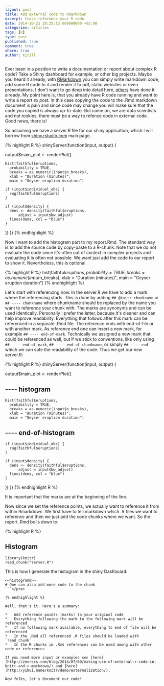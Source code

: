 ```yaml
---
layout: post
title: Add external code to Rmarkdown
excerpt: Cross-reference your R code.
date: 2014-10-21 20:25:13.000000000 +02:00
categories: articles
tags: [R]
type: post
published: true
comment: true
share: true
author: kirill
---
```



<span class="dropcap">E</span>ver been in a position to write a documentation or report about complex R code? Take a Shiny dashboard for example, or other big projects. Maybe you heard it already, with [RMarkdown](http://rmarkdown.rstudio.com/) you can simply write markdown code, add some R code to it and render it to pdf, static websites or even presentations. I don't want to go deep into detail here, [others](http://www.r-bloggers.com/r-markdown-v2/) have done it already. My point here is, that you already have R code running and want to write a report _ex post._ In this case copying the code to the .Rmd markdown document is pain and since code may change you will make sure that the code you copied is always up-to-date. But come on, we are data scientists and not rookies, there must be a way to refence code in external code. Good news, there is!

So assuming we have a server.R file for our shiny application, which I will borrow from [shiny.rstudio.com](http://shiny.rstudio.com/) main page.


{% highlight R %}
shinyServer(function(input, output) {

  output$main_plot <- renderPlot({

    hist(faithful$eruptions,
      probability = TRUE,
      breaks = as.numeric(input$n_breaks),
      xlab = "Duration (minutes)",
      main = "Geyser eruption duration")

    if (input$individual_obs) {
      rug(faithful$eruptions)
    }

    if (input$density) {
      dens <- density(faithful$eruptions,
          adjust = input$bw_adjust)
      lines(dens, col = "blue")
    }

  })
})
{% endhighlight %}

Now i want to add the histogram part to my report.Rmd. The standard way is to add the source code by copy-paste to a R-chunk. Note that we do not evaluate the code since it's often out of context in complex projects and evaluating it is often not possible. We want just add the code to our report to show it. Nevertheless, this is optional.

{% highlight R %}
hist(faithful$eruptions,
  probability = TRUE, 
  breaks = as.numeric(input$n_breaks), 
  xlab = "Duration (minutes)", 
  main = "Geyser eruption duration")
{% endhighlight %}

Let's start with referencing now. In the server.R we have to add a mark where the referencing starts. This is done by adding `## @knitr chunkname` or `## ---- chunkname` where chunkname should be replaced by the name you want to reference your chunk with. The marks are synonyms and can be used identically. Personally I prefer the latter, because it's cleaner and can help improve readability. Everything that follows after this mark can be referenced in a separate .Rmd file. The reference ends with end-of-file or with another mark. As reference end one can insert a new mark, for example `## ---- end-of-mark`. Technically we assigned a new mark that could be referenced as well, but if we stick to conventions, like only using `## ---- end-of-mark`, `## ---- end-of-chunkname`, or simply `## ---- end` which we can safe the readability of the code. Thus we get our new server.R:

{% highlight R %}
shinyServer(function(input, output) {

  output$main_plot <- renderPlot({

## ---- histogram
    hist(faithful$eruptions,
      probability = TRUE,
      breaks = as.numeric(input$n_breaks),
      xlab = "Duration (minutes)",
      main = "Geyser eruption duration")
## ---- end-of-histogram

    if (input$individual_obs) {
      rug(faithful$eruptions)
    }

    if (input$density) {
      dens <- density(faithful$eruptions,
          adjust = input$bw_adjust)
      lines(dens, col = "blue")
    }

  })
})
{% endhighlight R %}

It is important that the marks are at the beginning of the line.

Now since we set the reference points, we actually want to reference it from within Rmarkdown. We first have to tell markdown which .R files we want to reference and then we just add the code chunks where we want. So the report .Rmd boils down to:

{% highlight R %}
## Histogram

```{r echo = F}
library(knitr)
read_chunk("server.R")
```

This is how I generate the histogram in the shiny Dashboard:

```{r eval = F}
<<histogramm>>
# One can also add more code to the chunk
```</pre>

{% endhighlight %}

Well, that's it. Here's a summary:

*   Add reference points (marks) to your original code
*   Everything following the mark to the following mark will be referenced
*   If no following mark available, everything to end of file will be referenced
*   In the .Rmd all referenced .R files should be loaded with `read_chunk`
*   In the R chunks in .Rmd references can be used among with other code or references

If you need more input or examples see [here](http://zevross.com/blog/2014/07/09/making-use-of-external-r-code-in-knitr-and-r-markdown/) and [here](http://yihui.name/knitr/demo/externalization/).

Now folks, let's document our code!


